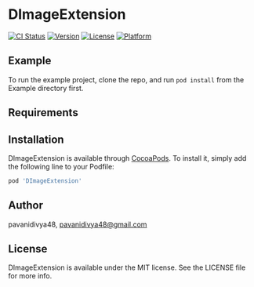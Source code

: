 # DImageExtension

[![CI Status](https://img.shields.io/travis/pavanidivya48/DImageExtension.svg?style=flat)](https://travis-ci.org/pavanidivya48/DImageExtension)
[![Version](https://img.shields.io/cocoapods/v/DImageExtension.svg?style=flat)](https://cocoapods.org/pods/DImageExtension)
[![License](https://img.shields.io/cocoapods/l/DImageExtension.svg?style=flat)](https://cocoapods.org/pods/DImageExtension)
[![Platform](https://img.shields.io/cocoapods/p/DImageExtension.svg?style=flat)](https://cocoapods.org/pods/DImageExtension)

## Example

To run the example project, clone the repo, and run `pod install` from the Example directory first.

## Requirements

## Installation

DImageExtension is available through [CocoaPods](https://cocoapods.org). To install
it, simply add the following line to your Podfile:

```ruby
pod 'DImageExtension'
```

## Author

pavanidivya48, pavanidivya48@gmail.com

## License

DImageExtension is available under the MIT license. See the LICENSE file for more info.
